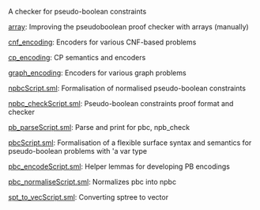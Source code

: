A checker for pseudo-boolean constraints

[array](array):
Improving the pseudoboolean proof checker with arrays (manually)

[cnf_encoding](cnf_encoding):
Encoders for various CNF-based problems

[cp_encoding](cp_encoding):
CP semantics and encoders

[graph_encoding](graph_encoding):
Encoders for various graph problems

[npbcScript.sml](npbcScript.sml):
Formalisation of normalised pseudo-boolean constraints

[npbc_checkScript.sml](npbc_checkScript.sml):
Pseudo-boolean constraints proof format and checker

[pb_parseScript.sml](pb_parseScript.sml):
Parse and print for pbc, npb_check

[pbcScript.sml](pbcScript.sml):
Formalisation of a flexible surface syntax and semantics for
pseudo-boolean problems with 'a var type

[pbc_encodeScript.sml](pbc_encodeScript.sml):
Helper lemmas for developing PB encodings

[pbc_normaliseScript.sml](pbc_normaliseScript.sml):
Normalizes pbc into npbc

[spt_to_vecScript.sml](spt_to_vecScript.sml):
Converting sptree to vector

